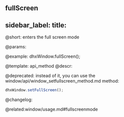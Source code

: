 fullScreen
---
sidebar_label: 
title: 
---          

@short: enters the full screen mode


@params:




@example:
dhxWindow.fullScreen();


@template: api_method
@descr:


@deprecated: instead of it, you can use the window/api/window_setfullscreen_method.md method:

~~~js
dhxWindow.setFullScreen();
~~~


@changelog:

@related:window/usage.md#fullscreenmode
